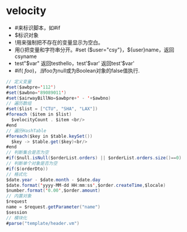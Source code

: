 # velocity
- \#来标识脚本，如#if
- $标识对象
- !用来强制把不存在的变量显示为空白。
- 用{}把变量和字符串分开。#set ($user="csy"}，${user}name，返回csyname
- test"$var" 返回testhello，test'$var' 返回test'$var'
- #if( $foo )，当$foo为null或为Boolean对象的false值执行.
~~~ java
// 定义变量
#set($awbpre='112')
#set($awbno='89089011')
#set($airwayBillNo=$awbpre+' - '+$awbno)
// 遍历数组
#set($list = ["CTU", "SHA", "LAX"])
#foreach ($item in $list)
  $velocityCount . $item <br/>
#end
// 遍历HashTable
#foreach($key in $table.keySet())
  $key -> $table.get($key)<br/>
#end
// 判断集合是否为空
#if($null.isNull($orderList.orders) || $orderList.orders.size()==0)
// 判断单个对象是否为空
#if($(orderDto))
// 格式化
$date.year - $date.month - $date.day
$date.format('yyyy-MM-dd HH:mm:ss',$order.createTime,$locale)
$number.format('0.00',$order.amount)
// 内置对象
$request
name = $request.getParameter("name")
$session
// 模块化
#parse("template/header.vm")
~~~